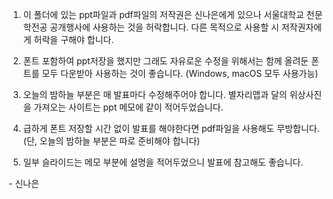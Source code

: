 1.	이 폴더에 있는 ppt파일과 pdf파일의 저작권은 신나은에게 있으나 서울대학교 천문학전공 공개행사에 사용하는 것을 허락합니다. 다른 목적으로 사용할 시 저작권자에게 허락을 구해야 합니다.

2.	폰트 포함하여 ppt저장을 했지만 그래도 자유로운 수정을 위해서는 함께 올려둔 폰트를 모두 다운받아 사용하는 것이 좋습니다. (Windows, macOS  모두 사용가능)

3.	오늘의 밤하늘 부분은 매 발표마다 수정해주어야 합니다. 별자리맵과 달의 위상사진을 가져오는 사이트는 ppt 메모에 같이 적어두었습니다. 

4.	급하게 폰트 저장할 시간 없이 발표를 해야한다면 pdf파일을 사용해도 무방합니다. (단, 오늘의 밤하늘 부분은 따로 준비해야 합니다)

5.	일부 슬라이드는 메모 부분에 설명을 적어두었으니 발표에 참고해도 좋습니다.

\- 신나은